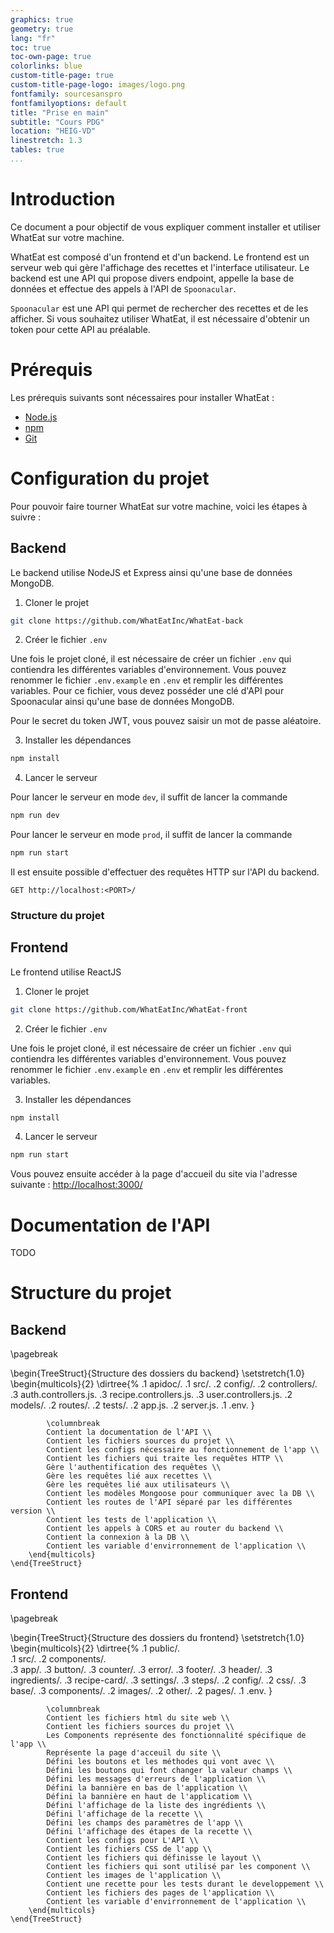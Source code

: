 ```yaml
---
graphics: true
geometry: true
lang: "fr"
toc: true
toc-own-page: true
colorlinks: blue
custom-title-page: true
custom-title-page-logo: images/logo.png
fontfamily: sourcesanspro
fontfamilyoptions: default
title: "Prise en main"
subtitle: "Cours PDG"
location: "HEIG-VD"
linestretch: 1.3
tables: true
...
```


# Introduction

Ce document a pour objectif de vous expliquer comment installer et utiliser WhatEat sur votre machine. 

WhatEat est composé d'un frontend et d'un backend. Le frontend est un serveur web qui gère l'affichage des recettes et l'interface utilisateur. Le backend est une API qui propose divers endpoint, appelle la base de données et effectue des appels à l'API de `Spoonacular`. 

`Spoonacular` est une API qui permet de rechercher des recettes et de les afficher. Si vous souhaitez utiliser WhatEat, il est nécessaire d'obtenir un token pour cette API au préalable.

# Prérequis

Les prérequis suivants sont nécessaires pour installer WhatEat :

* [Node.js](https://nodejs.org/en/)
* [npm](https://www.npmjs.com/)
* [Git](https://git-scm.com/)

# Configuration du projet

Pour pouvoir faire tourner WhatEat sur votre machine, voici les étapes à suivre :

## Backend

Le backend utilise NodeJS et Express ainsi qu'une base de données MongoDB. 

1. Cloner le projet

```bash
git clone https://github.com/WhatEatInc/WhatEat-back 
```

2. Créer le fichier `.env`

Une fois le projet cloné, il est nécessaire de créer un fichier `.env` qui contiendra les différentes variables d'environnement. Vous pouvez renommer le fichier `.env.example` en `.env` et remplir les différentes variables. Pour ce fichier, vous devez posséder une clé d'API pour Spoonacular ainsi qu'une base de données MongoDB.

Pour le secret du token JWT, vous pouvez saisir un mot de passe aléatoire.

3. Installer les dépendances

```bash
npm install
```

4. Lancer le serveur

Pour lancer le serveur en mode `dev`, il suffit de lancer la commande

```bash
npm run dev
```

Pour lancer le serveur en mode `prod`, il suffit de lancer la commande

```bash
npm run start
```

Il est ensuite possible d'effectuer des requêtes HTTP sur l'API du backend.

```HTTP
GET http://localhost:<PORT>/
```

### Structure du projet

## Frontend

Le frontend utilise ReactJS


1. Cloner le projet

```bash
git clone https://github.com/WhatEatInc/WhatEat-front 
```

2. Créer le fichier `.env`

Une fois le projet cloné, il est nécessaire de créer un fichier `.env` qui contiendra les différentes variables d'environnement. Vous pouvez renommer le fichier `.env.example` en `.env` et remplir les différentes variables.

3. Installer les dépendances

```bash
npm install
```

4. Lancer le serveur
```bash
npm run start
```
Vous pouvez ensuite accéder à la page d'accueil du site via l'adresse suivante : [http://localhost:3000/](http://localhost:3000/)


# Documentation de l'API

TODO

# Structure du projet

## Backend
\pagebreak

\begin{TreeStruct}{Structure des dossiers du backend}
		\setstretch{1.0}
		\begin{multicols}{2}
			\dirtree{%
                .1 apidoc/.
                .1 src/.
                .2 config/.
                .2 controllers/.
                .3 auth.controllers.js.
                .3 recipe.controllers.js.
                .3 user.controllers.js.
                .2 models/.
                .2 routes/.
                .2 tests/.
                .2 app.js.
                .2 server.js.
                .1 .env.
			}

			\columnbreak
            Contient la documentation de l'API \\
            Contient les fichiers sources du projet \\
            Contient les configs nécessaire au fonctionnement de l'app \\
            Contient les fichiers qui traite les requêtes HTTP \\
            Gère l'authentification des requêtes \\
            Gère les requêtes lié aux recettes \\
            Gère les requêtes lié aux utilisateurs \\
            Contient les modèles Mongoose pour communiquer avec la DB \\
            Contient les routes de l'API séparé par les différentes version \\
            Contient les tests de l'application \\
            Contient les appels à CORS et au router du backend \\
            Contient la connexion à la DB \\
            Contient les variable d'envirronnement de l'application \\
		\end{multicols}
	\end{TreeStruct}

## Frontend
\pagebreak

\begin{TreeStruct}{Structure des dossiers du frontend}
		\setstretch{1.0}
		\begin{multicols}{2}
			\dirtree{%
                .1 public/.			
				.1 src/.
				.2 components/.		
				.3 app/.
				.3 button/.
				.3 counter/.
				.3 error/.
				.3 footer/.
				.3 header/.
				.3 ingredients/.
				.3 recipe-card/.
				.3 settings/.
				.3 steps/.
				.2 config/.
				.2 css/.
                .3 base/.
                .3 components/.
				.2 images/.
				.2 other/.
				.2 pages/.
                .1 .env.
			}
		
			\columnbreak
			Contient les fichiers html du site web \\
			Contient les fichiers sources du projet \\
			Les Components représente des fonctionnalité spécifique de l'app \\
			Représente la page d'acceuil du site \\
			Défini les boutons et les méthodes qui vont avec \\
			Défini les boutons qui font changer la valeur champs \\
			Défini les messages d'erreurs de l'application \\
			Défini la bannière en bas de l'application \\
			Défini la bannière en haut de l'applicatiom \\
            Défini l'affichage de la liste des ingrédients \\
            Défini l'affichage de la recette \\
            Défini les champs des paramètres de l'app \\
            Défini l'affichage des étapes de la recette \\
            Contient les configs pour L'API \\
            Contient les fichiers CSS de l'app \\
            Contient les fichiers qui définisse le layout \\
            Contient les fichiers qui sont utilisé par les component \\
            Contient les images de l'application \\
            Contient une recette pour les tests durant le developpement \\
            Contient les fichiers des pages de l'application \\
            Contient les variable d'envirronnement de l'application \\
		\end{multicols}
	\end{TreeStruct}

